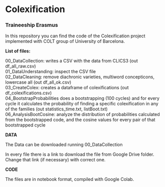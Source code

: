 # Colexification
### Traineeship Erasmus

In this repository you can find the code of the Colexification project implemented with COLT group of University of Barcelona.

**List of files:**

00_DataCollection: writes a CSV with the data from CLICS3 (out df_all_raw.csv) <br/>
01_DataUnderstanding: inspect the CSV file <br/>
02_DataCleaning: remove diachronic varieties, multiword concepticons, lowercase all (out df_all_ok.csv) <br/>
03_CreateColex: creates a dataframe of colexifications (out df_colexifications.csv) <br/>
04_BootstrapProbabilities does a bootstrapping (100 cycles) and for every cycle it calculates the probability of finding a specific colexification in any of the families (out statistics_time.txt, listBoot.txt) <br/>
06_AnalysisBootCosine: analyze the distribution of probabilities calculated from the bootstrapped code, and the cosine values for every pair of that bootstrapped cycle

**DATA**

The Data can be downloaded running 00_DataCollection

In every file there is a link to download the file from Google Drive folder. Change that link (if necessary) with correct one.

**CODE**

The files are in notebook format, compiled with Google Colab.

